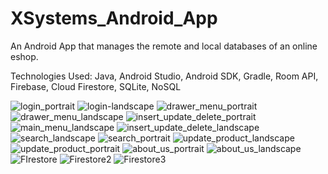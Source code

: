 # XSystems_Android_App
An Android App that manages the remote and local databases of an online eshop.

Technologies Used: Java, Android Studio, Android SDK, Gradle, Room API, Firebase, Cloud Firestore, SQLite, NoSQL

![login_portrait](https://github.com/georgepol01/XSystems_Android_App/assets/115163100/e8ea2d36-4a2e-42d0-afe2-2b8e532c7dc7)
![login-landscape](https://github.com/georgepol01/XSystems_Android_App/assets/115163100/5efa984a-d281-458f-b393-5d6237ea47de)
![drawer_menu_portrait](https://github.com/georgepol01/XSystems_Android_App/assets/115163100/6fd0dc95-d298-4f05-9cee-5c6fd44d5ec3)
![drawer_menu_landscape](https://github.com/georgepol01/XSystems_Android_App/assets/115163100/42b3a6be-5101-4fea-ac95-316042a3d3f2)
![insert_update_delete_portrait](https://github.com/georgepol01/XSystems_Android_App/assets/115163100/3b348023-fd0a-48bf-98a7-7fb6885e7e75)
![main_menu_landscape](https://github.com/georgepol01/XSystems_Android_App/assets/115163100/b0c189fe-e1a5-4bd4-9e6d-b58cf9dd20bf)
![insert_update_delete_landscape](https://github.com/georgepol01/XSystems_Android_App/assets/115163100/98908ecf-f2a3-41cf-894c-a17844153926)
![search_landscape](https://github.com/georgepol01/XSystems_Android_App/assets/115163100/6186e25c-3396-4d2b-b2d9-329770582271)
![search_portrait](https://github.com/georgepol01/XSystems_Android_App/assets/115163100/543bf3c3-d372-4933-a346-e0bf7fb21e6a)
![update_product_landscape](https://github.com/georgepol01/XSystems_Android_App/assets/115163100/703cd10c-df92-488c-9bc5-dd9fce8a4882)
![update_product_portrait](https://github.com/georgepol01/XSystems_Android_App/assets/115163100/0c8b7f33-1269-439f-a2bc-c032357ffffa)
![about_us_portrait](https://github.com/georgepol01/XSystems_Android_App/assets/115163100/146fab3c-e893-4253-84e5-a386d769f0fd)
![about_us_landscape](https://github.com/georgepol01/XSystems_Android_App/assets/115163100/c4dfd068-8f5e-4230-add1-ae0205ad8397)
![FIrestore](https://github.com/georgepol01/XSystems_Android_App/assets/115163100/77b2e3ed-45a3-4d60-8bb2-4d61761977ec)
![Firestore2](https://github.com/georgepol01/XSystems_Android_App/assets/115163100/298cda8f-c2c9-49c1-9f63-a57426d71f14)
![Firestore3](https://github.com/georgepol01/XSystems_Android_App/assets/115163100/caaf7bc8-ee72-40c6-9e79-5b2c571840e2)
